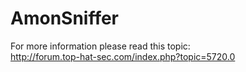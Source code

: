 AmonSniffer
===========

For more information please read this topic:</br>
<http://forum.top-hat-sec.com/index.php?topic=5720.0>

